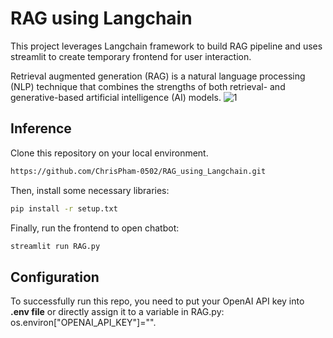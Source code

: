 # RAG using Langchain
This project leverages Langchain framework to build RAG pipeline and uses streamlit to create temporary frontend for user interaction. 

Retrieval augmented generation (RAG) is a natural language processing (NLP) technique that combines the strengths of both retrieval- and generative-based artificial intelligence (AI) models.
![1](https://github.com/ChrisPham-0502/RAG_using_Langchain/assets/126843941/8a434ec4-e41f-4109-922a-dfe703fdd832)

## Inference
Clone this repository on your local environment.
```sh
https://github.com/ChrisPham-0502/RAG_using_Langchain.git
```

Then, install some necessary libraries:
```sh
pip install -r setup.txt
```

  Finally, run the frontend to open chatbot:
```sh
streamlit run RAG.py
```

## Configuration
To successfully run this repo, you need to put your OpenAI API key into **.env file** or directly assign it to a variable in RAG.py: os.environ["OPENAI_API_KEY"]="".  
